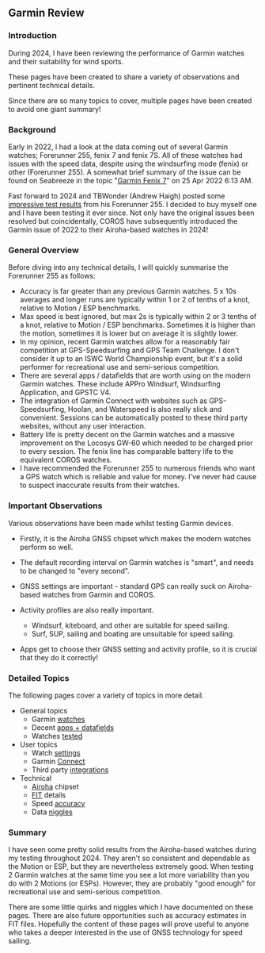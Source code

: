 ## Garmin Review

### Introduction

During 2024, I have been reviewing the performance of Garmin watches and their suitability for wind sports.

These pages have been created to share a variety of observations and pertinent technical details.

Since there are so many topics to cover, multiple pages have been created to avoid one giant summary!



### Background

Early in 2022, I had a look at the data coming out of several Garmin watches; Forerunner 255, fenix 7 and fenix 7S. All of these watches had issues with the speed data, despite using the windsurfing mode (fenix) or other (Forerunner 255). A somewhat brief summary of the issue can be found on Seabreeze in the topic "[Garmin Fenix 7](https://www.seabreeze.com.au/forums/Windsurfing/Gps/Garmin-Fenix-7?page=2)" on 25 Apr 2022 6:13 AM.

Fast forward to 2024 and TBWonder (Andrew Haigh) posted some [impressive test results](https://www.seabreeze.com.au/forums/Windsurfing/Gps/Garmin-255-vs-Mini-Motion-vs-ESP-logger) from his Forerunner 255. I decided to buy myself one and I have been testing it ever since. Not only have the original issues been resolved but coincidentally, COROS have subsequently introduced the Garmin issue of 2022 to their Airoha-based watches in 2024!



### General Overview

Before diving into any technical details, I will quickly summarise the Forerunner 255 as follows:

- Accuracy is far greater than any previous Garmin watches. 5 x 10s averages and longer runs are typically within 1 or 2 of tenths of a knot, relative to Motion / ESP benchmarks.
- Max speed is best ignored, but max 2s is typically within 2 or 3 tenths of a knot, relative to Motion / ESP benchmarks. Sometimes it is higher than the motion, sometimes it is lower but on average it is slightly lower.
- In my opinion, recent Garmin watches allow for a reasonably fair competition at GPS-Speedsurfing and GPS Team Challenge. I don't consider it up to an ISWC World Championship event, but it's a solid performer for recreational use and semi-serious competition.
- There are several apps / datafields that are worth using on the modern Garmin watches. These include APPro Windsurf, Windsurfing Application, and GPSTC V4.
- The integration of Garmin Connect with websites such as GPS-Speedsurfing, Hoolan, and Waterspeed is also really slick and convenient. Sessions can be automatically posted to these third party websites, without any user interaction.
- Battery life is pretty decent on the Garmin watches and a massive improvement on the Locosys GW-60 which needed to be charged prior to every session. The fenix line has comparable battery life to the equivalent COROS watches.
- I have recommended the Forerunner 255 to numerous friends who want a GPS watch which is reliable and value for money. I've never had cause to suspect inaccurate results from their watches.



### Important Observations

Various observations have been made whilst testing Garmin devices.

- Firstly, it is the Airoha GNSS chipset which makes the modern watches perform so well. 
- The default recording interval on Garmin watches is "smart", and needs to be changed to "every second".
- GNSS settings are important - standard GPS can really suck on Airoha-based watches from Garmin and COROS.
- Activity profiles are also really important.
  - Windsurf, kiteboard, and other are suitable for speed sailing.
  - Surf, SUP, sailing and boating are unsuitable for speed sailing.

- Apps get to choose their GNSS setting and activity profile, so it is crucial that they do it correctly!



### Detailed Topics

The following pages cover a variety of topics in more detail.

- General topics
  - Garmin [watches](../watches/README.md)
  - Decent [apps + datafields](apps.md)
  - Watches [tested](tested.md)
- User topics
  - Watch [settings](settings.md)
  - Garmin [Connect](connect.md)
  - Third party [integrations](integrations.md)
- Technical
  - [Airoha](airoha.md) chipset
  - [FIT](fit.md) details
  - Speed [accuracy](accuracy.md)
  - Data [niggles](niggles.md)



### Summary

I have seen some pretty solid results from the Airoha-based watches during my testing throughout 2024. They aren't so consistent and dependable as the Motion or ESP, but they are nevertheless extremely good. When testing 2 Garmin watches at the same time you see a lot more variability than you do with 2 Motions (or ESPs). However, they are probably "good enough" for recreational use and semi-serious competition.

There are some little quirks and niggles which I have documented on these pages. There are also future opportunities such as accuracy estimates in FIT files. Hopefully the content of these pages will prove useful to anyone who takes a deeper interested in the use of GNSS technology for speed sailing.
